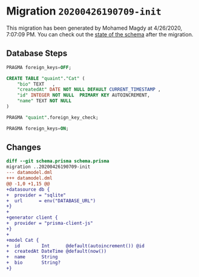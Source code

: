 # Migration `20200426190709-init`

This migration has been generated by Mohamed Magdy at 4/26/2020, 7:07:09 PM.
You can check out the [state of the schema](./schema.prisma) after the migration.

## Database Steps

```sql
PRAGMA foreign_keys=OFF;

CREATE TABLE "quaint"."Cat" (
    "bio" TEXT   ,
    "createdAt" DATE NOT NULL DEFAULT CURRENT_TIMESTAMP ,
    "id" INTEGER NOT NULL  PRIMARY KEY AUTOINCREMENT,
    "name" TEXT NOT NULL  
) 

PRAGMA "quaint".foreign_key_check;

PRAGMA foreign_keys=ON;
```

## Changes

```diff
diff --git schema.prisma schema.prisma
migration ..20200426190709-init
--- datamodel.dml
+++ datamodel.dml
@@ -1,0 +1,15 @@
+datasource db {
+  provider = "sqlite"
+  url      = env("DATABASE_URL")
+}
+
+generator client {
+  provider = "prisma-client-js"
+}
+
+model Cat {
+  id        Int      @default(autoincrement()) @id
+  createdAt DateTime @default(now())
+  name      String
+  bio       String?
+}
```


